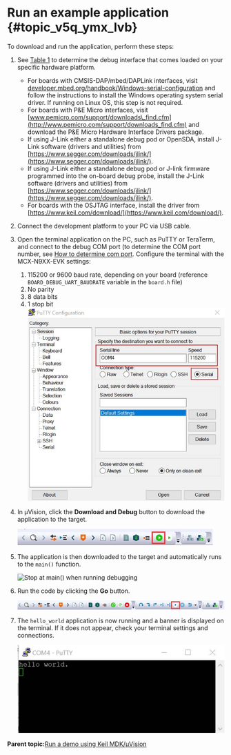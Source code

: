 # Run an example application {#topic_v5q_ymx_lvb}

To download and run the application, perform these steps:

1.  See [Table 1](default_debug_interfaces.md#TABLE_UVC_BLB_DR_20REL4) to determine the debug interface that comes loaded on your specific hardware platform.
    -   For boards with CMSIS-DAP/mbed/DAPLink interfaces, visit [developer.mbed.org/handbook/Windows-serial-configuration](http://developer.mbed.org/handbook/Windows-serial-configuration) and follow the instructions to install the Windows operating system serial driver. If running on Linux OS, this step is not required.
    -   For boards with P&E Micro interfaces, visit [www.pemicro.com/support/downloads\_find.cfm](http://www.pemicro.com/support/downloads_find.cfm) and download the P&E Micro Hardware Interface Drivers package.
    -   If using J-Link either a standalone debug pod or OpenSDA, install J-Link software \(drivers and utilities\) from [https://www.segger.com/downloads/jlink/](https://www.segger.com/downloads/jlink/).
    -   If using J-Link either a standalone debug pod or J-link firmware programmed into the on-board debug probe, install the J-Link software \(drivers and utilities\) from [https://www.segger.com/downloads/jlink/](https://www.segger.com/downloads/jlink/).
    -   For boards with the OSJTAG interface, install the driver from [https://www.keil.com/download/](https://www.keil.com/download/).
2.  Connect the development platform to your PC via USB cable.
3.  Open the terminal application on the PC, such as PuTTY or TeraTerm, and connect to the debug COM port \(to determine the COM port number, see [How to determine com port](how_to_determine_com_port.md). Configure the terminal with the MCX-N9XX-EVK settings:

    1.  115200 or 9600 baud rate, depending on your board \(reference `BOARD_DEBUG_UART_BAUDRATE` variable in the `board.h` file\)
    2.  No parity
    3.  8 data bits
    4.  1 stop bit
    ![](../images/keil_run_example_terminal_putty_configuration.png "Terminal (PuTTY) configuration")

4.  In μVision, click the **Download and Debug** button to download the application to the target.

    ![](../images/keil_run_example_download_and_debug_button.png "Download and Debug button")

5.  The application is then downloaded to the target and automatically runs to the `main()` function.

    ![](../images/keil_run_example_stop_at_main_running_debugging.png "Stop at main() when running
                            debugging")

6.  Run the code by clicking the **Go** button.

    ![](../images/keil_run_example_go_button.png "Go button")

7.  The `hello_world` application is now running and a banner is displayed on the terminal. If it does not appear, check your terminal settings and connections.

    ![](../images/keil_run_example_text_display_hello_world.png "Text display of the hello_world demo")


**Parent topic:**[Run a demo using Keil MDK/μVision](../topics/keil_run_a_demo_application.md)

